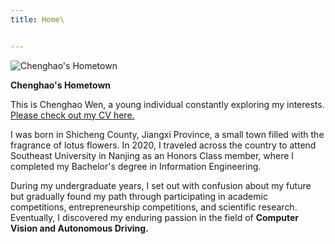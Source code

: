 ```yaml
---
title: Home\


---
```


![Chenghao's Hometown](\images\Hometown.jpg)

**Chenghao's Hometown**

This is Chenghao Wen, a young individual constantly exploring my interests. [Please check out my CV here.](\files\ChenghaowenCV.pdf)

I was born in Shicheng County, Jiangxi Province, a small town filled with the fragrance of lotus flowers. In 2020, I traveled across the country to attend Southeast University in Nanjing as an Honors Class member, where I completed my Bachelor's degree in Information Engineering.

During my undergraduate years, I set out with confusion about my future but gradually found my path through participating in academic competitions, entrepreneurship competitions, and scientific research. Eventually, I discovered my enduring passion in the field of **Computer Vision and Autonomous Driving.**



